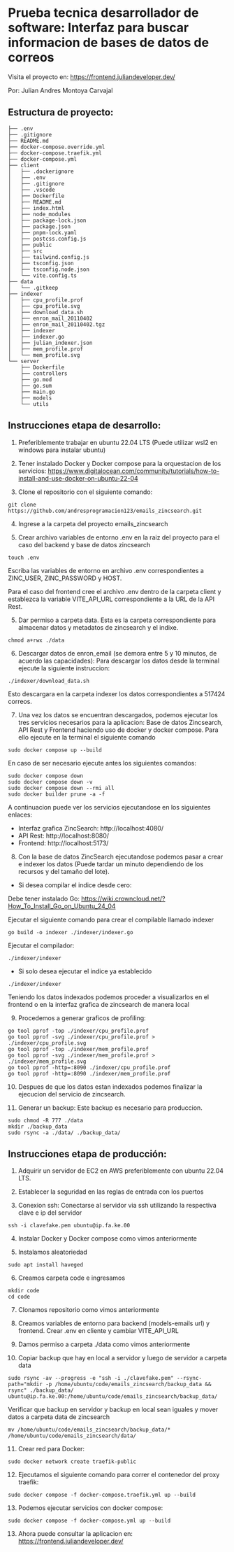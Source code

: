 # Prueba tecnica desarrollador de software: Interfaz para buscar informacion de bases de datos de correos

Visita el proyecto en: https://frontend.juliandeveloper.dev/

Por: Julian Andres Montoya Carvajal

## Estructura de proyecto:

```
├── .env
├── .gitignore
├── README.md
├── docker-compose.override.yml
├── docker-compose.traefik.yml
├── docker-compose.yml
├── client
│   ├── .dockerignore
│   ├── .env
│   ├── .gitignore
│   ├── .vscode
│   ├── Dockerfile
│   ├── README.md
│   ├── index.html
│   ├── node_modules
│   ├── package-lock.json
│   ├── package.json
│   ├── pnpm-lock.yaml
│   ├── postcss.config.js
│   ├── public
│   ├── src
│   ├── tailwind.config.js
│   ├── tsconfig.json
│   ├── tsconfig.node.json
│   └── vite.config.ts
├── data
│   └── .gitkeep
├── indexer
│   ├── cpu_profile.prof
│   ├── cpu_profile.svg
│   ├── download_data.sh
│   ├── enron_mail_20110402
│   ├── enron_mail_20110402.tgz
│   ├── indexer
│   ├── indexer.go
│   ├── julian_indexer.json
│   ├── mem_profile.prof
│   └── mem_profile.svg
└── server
    ├── Dockerfile
    ├── controllers
    ├── go.mod
    ├── go.sum
    ├── main.go
    ├── models
    └── utils
```

## Instrucciones etapa de desarrollo: 
1) Preferiblemente trabajar en ubuntu 22.04 LTS (Puede utilizar wsl2 en windows para instalar ubuntu)

2) Tener instalado Docker y Docker compose para la orquestacion de los servicios: https://www.digitalocean.com/community/tutorials/how-to-install-and-use-docker-on-ubuntu-22-04

3) Clone el repositorio con el siguiente comando:

```
git clone https://github.com/andresprogramacion123/emails_zincsearch.git
```

4) Ingrese a la carpeta del proyecto emails_zincsearch

4) Crear archivo variables de entorno .env en la raiz del proyecto para el caso del backend y base de datos zincsearch

```
touch .env
```

Escriba las variables de entorno en archivo .env correspondientes a ZINC_USER, ZINC_PASSWORD y HOST.

Para el caso del frontend cree el archivo .env dentro de la carpeta client y establezca la variable VITE_API_URL correspondiente a la URL de la API Rest.

5) Dar permiso a carpeta data. Esta es la carpeta correspondiente para almacenar datos y metadatos de zincsearch y el indixe.

```
chmod a+rwx ./data
```

6) Descargar datos de enron_email (se demora entre 5 y 10 minutos, de acuerdo las capacidades): Para descargar los datos desde la terminal ejecute la siguiente instruccion:

```
./indexer/download_data.sh
```

Esto descargara en la carpeta indexer los datos correspondientes a 517424 correos.

7) Una vez los datos se encuentran descargados, podemos ejecutar los tres servicios necesarios para la aplicacion: Base de datos Zincsearch, API Rest y Frontend haciendo uso de docker y docker compose. Para ello ejecute en la terminal el siguiente comando

```
sudo docker compose up --build
```

En caso de ser necesario ejecute antes los siguientes comandos:

```
sudo docker compose down
sudo docker compose down -v
sudo docker compose down --rmi all
sudo docker builder prune -a -f
```

A continuacion puede ver los servicios ejecutandose en los siguientes enlaces:

* Interfaz grafica ZincSearch: http://localhost:4080/
* API Rest: http://localhost:8080/
* Frontend: http://localhost:5173/

8) Con la base de datos ZincSearch ejecutandose podemos pasar a crear e indexer los datos (Puede tardar un minuto dependiendo de los recursos y del tamaño del lote).

* Si desea compilar el indice desde cero:

Debe tener instalado Go: https://wiki.crowncloud.net/?How_To_Install_Go_on_Ubuntu_24_04

Ejecutar el siguiente comando para crear el compilable llamado indexer

```
go build -o indexer ./indexer/indexer.go
```

Ejecutar el compilador:

```
./indexer/indexer
```

* Si solo desea ejecutar el indice ya establecido

```
./indexer/indexer
```

Teniendo los datos indexados podemos proceder a visualizarlos en el frontend o en la interfaz grafica de zincsearch de manera local

9) Procedemos a generar graficos de profiling:

```
go tool pprof -top ./indexer/cpu_profile.prof
go tool pprof -svg ./indexer/cpu_profile.prof > ./indexer/cpu_profile.svg
go tool pprof -top ./indexer/mem_profile.prof
go tool pprof -svg ./indexer/mem_profile.prof > ./indexer/mem_profile.svg
go tool pprof -http=:8090 ./indexer/cpu_profile.prof
go tool pprof -http=:8090 ./indexer/mem_profile.prof
```

10) Despues de que los datos estan indexados podemos finalizar la ejecucion del servicio de zincsearch.

11) Generar un backup: Este backup es necesario para produccion.

```
sudo chmod -R 777 ./data
mkdir ./backup_data
sudo rsync -a ./data/ ./backup_data/
```

## Instrucciones etapa de producción:

1) Adquirir un servidor de EC2 en AWS preferiblemente con ubuntu 22.04 LTS.

2) Establecer la seguridad en las reglas de entrada con los puertos

3) Conexion ssh: Conectarse al servidor via ssh utilizando la respectiva clave e ip del servidor

```
ssh -i clavefake.pem ubuntu@ip.fa.ke.00
```

4) Instalar Docker y Docker compose como vimos anteriormente

5) Instalamos aleatoriedad

```
sudo apt install haveged
```

6) Creamos carpeta code e ingresamos

```
mkdir code
cd code
```

7) Clonamos repositorio como vimos anteriormente

8) Creamos variables de entorno para backend (models-emails url) y frontend. Crear .env en cliente y cambiar VITE_API_URL

9) Damos permiso a carpeta ./data como vimos anteriormente

10) Copiar backup que hay en local a servidor y luego de servidor a carpeta data

```
sudo rsync -av --progress -e "ssh -i ./clavefake.pem" --rsync-path="mkdir -p /home/ubuntu/code/emails_zincsearch/backup_data && rsync" ./backup_data/ ubuntu@ip.fa.ke.00:/home/ubuntu/code/emails_zincsearch/backup_data/ 
```

Verificar que backup en servidor y backup en local sean iguales y mover datos a carpeta data de zincsearch

```
mv /home/ubuntu/code/emails_zincsearch/backup_data/* /home/ubuntu/code/emails_zincsearch/data/
```

11) Crear red para Docker:

```
sudo docker network create traefik-public
```

12) Ejecutamos el siguiente comando para correr el contenedor del proxy traefik:

```
sudo docker compose -f docker-compose.traefik.yml up --build
```

13) Podemos ejecutar servicios con docker compose:

```
sudo docker compose -f docker-compose.yml up --build
```

13) Ahora puede consultar la aplicacion en: https://frontend.juliandeveloper.dev/